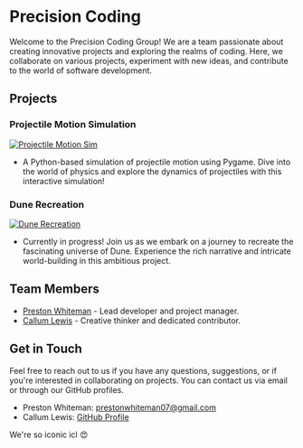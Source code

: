 # Precision Coding

Welcome to the Precision Coding Group! We are a team passionate about creating innovative projects and exploring the realms of coding. Here, we collaborate on various projects, experiment with new ideas, and contribute to the world of software development.

## Projects

### Projectile Motion Simulation
[![Projectile Motion Sim](https://img.shields.io/badge/-Projectile_Motion_Sim-blue)](https://github.com/Quantum-Dev-Group/Projectile-Motion-Sim)
- A Python-based simulation of projectile motion using Pygame. Dive into the world of physics and explore the dynamics of projectiles with this interactive simulation!

### Dune Recreation
[![Dune Recreation](https://img.shields.io/badge/-Dune_Recreation-green)](https://github.com/Quantum-Dev-Group/Dune-Recreation)
- Currently in progress! Join us as we embark on a journey to recreate the fascinating universe of Dune. Experience the rich narrative and intricate world-building in this ambitious project.

## Team Members
- [Preston Whiteman](https://github.com/pestopasta74) - Lead developer and project manager.
- [Callum Lewis](https://github.com/CallumLewisGH) - Creative thinker and dedicated contributor.

## Get in Touch
Feel free to reach out to us if you have any questions, suggestions, or if you're interested in collaborating on projects. You can contact us via email or through our GitHub profiles.

- Preston Whiteman: prestonwhiteman07@gmail.com
- Callum Lewis: [GitHub Profile](https://github.com/CallumLewisGH)

We're so iconic icl 😍
